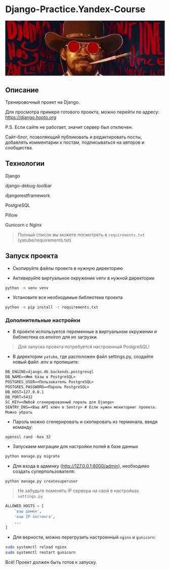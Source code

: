 # Django-Practice.Yandex-Course

![Django Love](_assets/django_love.png)

## Описание

Тренировочный проект на Django.

Для просмотра примере готового проекта, можно перейти по адресу:  https://django.hopto.org

P.S. Если сайте не работает, значит сервер был отключен.

Сайт-блог, позволяющий публиковать и редактировать посты, добавлять комментарии к постам, подписываться на авторов и сообщества.

## Технологии

Django

django-debug-toolbar

djangorestframework

PostgreSQL

Pillow

Gunicorn c Nginx

>Полный список вы можете посмотреть в `requirements.txt` (yatube/requirements.txt)

## Запуск проекта
- Скопируйте файлы проекта в нужную директорию

- Активируйте виртуальное окружение venv в нужной директории
```bash
python -m venv venv
```

- Установите все необходимые библеотеки проекта
```bash
python -m pip install -r requirements.txt
``` 

### Дополнительные настройки

- В проекте используется переменные в виртуальном окружении и библиотека os.environ для их загрузки.

> Для запуска проекта потребуется настроенный PostgreSQL!

- В директории `yatube`, где расположен файл settings.py, создайте новый файл .env и пропишите:
```
DB_ENGINE=django.db.backends.postgresql
DB_NAME=<Имя базы в PostgreSQL>
POSTGRES_USER=<Пользователь PostgreSQL>
POSTGRES_PASSWORD=<Пароль PostgreSQL>
DB_HOST=127.0.0.1
DB_PORT=5432
SC_KEY=<Любой сгенерированный пароль для Django>
SENTRY_DNS=<Ваш API ключ в Sentry> # Если нужен мониторинг проекта. Можно убрать
```

- Пароль можно сгенерировать и скопировать из терминала, введя команду:
```
openssl rand -hex 32
```

- Запускаем миграции для настройки полей в базе данных

```bash
python manage.py migrate
```

- Для входа в админку (http://127.0.0.1:8000/admin), необходимо создать суперпользователя:
```bash
python manage.py createsuperuser
```

> Не забудьте поменять IP сервера на свой в настройках `settings.py`
```python
ALLOWED_HOSTS = [
    'ваш домен',
    'ваш IP хостинга',
    ...
]
```

- Для верности, можно перегрузить настроенный `nginx` и `gunicorn`:
```bash
sudo systemctl reload nginx
sudo systemctl restart gunicorn
```

Всё! Проект должен быть готов к запуску.